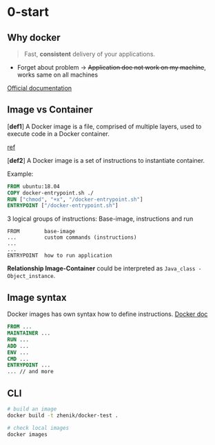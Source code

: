 # 0-start
## Why docker
> Fast, **consistent** delivery of your applications.

* Forget about problem -> ~~Application doe not work on my machine~~, works same on all machines

[Official documentation](https://docs.docker.com/engine/docker-overview/)
## Image vs Container
[**def1**] A Docker image is a file, comprised of multiple layers, used to execute code in a Docker container.

[ref](https://searchitoperations.techtarget.com/definition/Docker-image)

[**def2**]
A Docker image is a set of instructions to instantiate container. 

Example:
```dockerfile
FROM ubuntu:18.04
COPY docker-entrypoint.sh ./
RUN ["chmod", "+x", "/docker-entrypoint.sh"]
ENTRYPOINT ["/docker-entrypoint.sh"]
``` 

3 logical groups of instructions: Base-image, instructions and run 
```
FROM        base-image
...         custom commands (instructions)
...
...
ENTRYPOINT  how to run application
```

**Relationship Image-Container** could be interpreted as `Java_class - Object_instance`.



## Image syntax
Docker images has own syntax how to define instructions. [Docker doc](https://docs.docker.com/)
```dockerfile
FROM ...
MAINTAINER ...
RUN ...
ADD ...
ENV ...
CMD ...
ENTRYPOINT ...
... // and more
```

## CLI
```bash
# build an image
docker build -t zhenik/docker-test . 

# check local images
docker images
```


